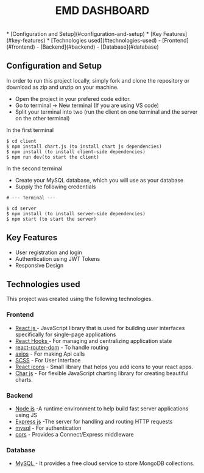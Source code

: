 <h1 align ="center" > EMD DASHBOARD  </h1>
<br/>
  * [Configuration and Setup](#configuration-and-setup)
  * [Key Features](#key-features)
  * [Technologies used](#technologies-used)
      - [Frontend](#frontend)
      - [Backend](#backend)
      - [Database](#database)
  
## Configuration and Setup

In order to run this project locally, simply fork and clone the repository or download as zip and unzip on your machine.

- Open the project in your prefered code editor.
- Go to terminal -> New terminal (If you are using VS code)
- Split your terminal into two (run the client on one terminal and the server on the other terminal)

In the first terminal

```
$ cd client
$ npm install chart.js (to install chart js dependencies)
$ npm install (to install client-side dependencies)
$ npm run dev(to start the client)
```

In the second terminal

- Create your MySQL database, which you will use as your database
- Supply the following credentials

```
# --- Terminal ---

$ cd server
$ npm install (to install server-side dependencies)
$ npm start (to start the server)
```

##  Key Features

- User registration and login
- Authentication using JWT Tokens
- Responsive Design

##  Technologies used

This project was created using the following technologies.

###  Frontend 

- [React js ](https://www.npmjs.com/package/react) - JavaScript library that is used for building user interfaces specifically for single-page applications
- [React Hooks  ](https://reactjs.org/docs/hooks-intro.html) - For managing and centralizing application state
- [react-router-dom](https://www.npmjs.com/package/react-router-dom) - To handle routing
- [axios](https://www.npmjs.com/package/axios) - For making Api calls
- [SCSS](https://sass-lang.com/) - For User Interface
- [React icons](https://react-icons.github.io/react-icons/) -
 Small library that helps you add icons  to your react apps.
 - [Char js](https://www.npmjs.com/package/chart.js) - For flexible JavaScript charting library for creating beautiful charts.


### Backend 

- [Node js](https://nodejs.org/en/) -A runtime environment to help build fast server applications using JS
- [Express js](https://www.npmjs.com/package/express) -The server for handling and routing HTTP requests
- [mysql](https://www.npmjs.com/package/mysql) - For authentication
- [cors](https://www.npmjs.com/package/uuid) - Provides a Connect/Express middleware

###  Database 

 - [MySQL ](https://www.mysql.com/) - It provides a free cloud service to store MongoDB collections.

